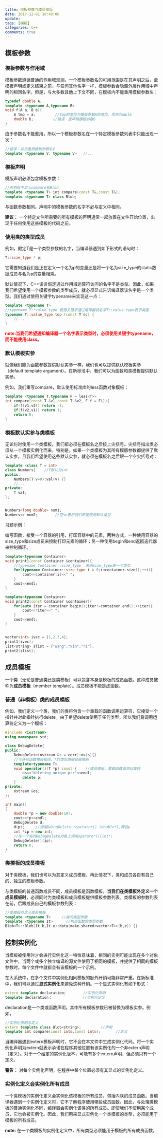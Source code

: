 ```yaml
---
title: 模板参数与成员模版
date: 2017-12-01 10:49:00
update: 
tags: [模板]
categories: C++
comments: true
---
```


## 模板参数

### 模板参数与作用域

模板参数遵循普通的作用域规则。一个模板参数名的可用范围是在其声明之后，至模板声明或定义结束之前。与任何其他名字一样，模板参数会隐藏外层作用域中声明的相同名字。但是，与大多数其他上下文不同，在模板内不能重用模板参数名：

<!--more-->

```C++
typedef double A;
template <typename A,typename B> 
void f(A a, B b){
    A tmp = a;         //tmp的类型为模板参数A的类型，而非double
    double B;         //错误：重声明模板参数B
}
```

由于参数名不能重用，所以一个模板参数名在一个特定模板参数列表中只能出现一次：

```C++
//错误：非法重用模板参数名V
template <typename V, typename V>   //...
```

### 模板声明

模版声明必须包含模板参数：

```C++
//声明但不定义compare和Blob
template <typename T> int compare(const T&,const T&);
template <typename T> class Blob;
```

与函数参数相同，声明中的模板参数的名字不必与定义中相同。

**建议：** 一个特定文件所需要的所有模板的声明通常一起放置在文件开始位置，出现于任何使用这些模板的代码之前。

### 使用类的类型成员

例如，假定T是一个类型参数的名字，当编译器遇到如下形式的语句时：

```C++
T::size_type * p;
```

它需要知道我们是正在定义一个名为p的变量还是将一个名为size_type的static数据成员与名为p的变量相乘。

默认情况下，C++语言假定通过作用域运算符访问的名字不是类型。因此，如果我们希望使用一个模板参数的类型成员，就必须显式告诉编译器该名字是一个类型。我们通过使用关键字typename来实现这一点：

```C++
template <typename T>
//typename T::value_type 使用关键字通过编译器该名字T::value_type表示类型
typename T::value_type top (const T &c) {
    //...
}
```

<font color=red>  **note:当我们希望通知编译器一个名字表示类型时，必须使用关键字typename，而不能使用class。** </font> 

### 默认模板实参

就像我们能为函数参数提供默认实参一样，我们也可以提供默认模板实参（default template argument）。在新标准中，我们可以为函数和类模板提供默认实参。

例如，我们重写compare，默认使用标准库的less函数对象模板：

```C++
template <typename T,typename F = less<T>>
int compare(const T &v1,const T &v2, F f = F()){
    if(f(v1,v2)) return -1;
    if(f(v2,v1)) return 1;
    return 0;
}
```

### 模板默认实参与类模板

无论何时使用一个类模板，我们都必须在模板名之后接上尖括号。尖括号指出类必须从一个模板实例化而来。特别是，如果一个类模板为其所有模版参数都提供了默认实参，且我们希望使用这些默认实参，就必须在模板名之后跟一个空尖括号对：

```C++
template <class T = int>
class Numbers{    //T默认为int
public:
    Numbers(T v=0):val(v) {}
    //...
private:
    T val;
};


Numbers<long double> num1;
Numbers<> num2;        //空<>表示我们希望使用默认类型
```


习题示例：

编写函数，接受一个容器的引用，打印容器中的元素，两种方式，一种使用容器的size_type和size成员来控制打印元素的循环；另一种使用begin和end返回迭代器来控制循环。

```C++
template<typename Container>
void print1(const Container &container){
    //typename Container::size_type  表明size_type是一个类型
    for(typename Container::size_type i = 0;i<container.size();++i){
        cout<<container[i]<<" ";
    }
    cout<<endl;
}

template<typename Container>
void print2(const Container &container){
    for(auto iter = container.begin();iter!=container.end();++iter){
        cout<<*iter<<" ";
    }
    cout<<endl;
}


vector<int> ivec = {1,2,3,4};
print1(ivec);
list<string> slist = {"wang","xin","ri"};
print2(slist);
```

## 成员模板

一个类（无论是普通类还是类模板）可以包含本身是模板的成员函数。这种成员被称为**成员模板**（member template）。成员模板不能是虚函数。

### 普通（非模板）类的成员模板

例如，我们定义一个类，我们的类将包含一个重载的函数调用运算符，它接受一个指针并对此指针执行delete。由于希望delete使用于任何类型，所以我们将调用运算符定义为一个模板：

```C++
#include <iostream>
using namespace std;

class DebugDelete{
public:
    DebugDelete(ostream &s = cerr):os(s){}
    //与任何函数模板相同，T的类型由编译器推断
    template<typename T>
    void operator()(T *p) const {    //成员模板，重载函数调用运算符
        os<<"deleting unique_ptr"<<endl;
        delete p;
    }
private:
    ostream &os;
};

int main()
{
    double *p = new double(10);
    cout<<*p<<endl;
    DebugDelete d;
    d(p);     //调用DebugDelete::operator() (double*),释放p
    int *ip = new int;
    //在一个临时DebugDelete对象上调用operator()(int*)
    DebugDelete()(ip);
    return 0;
}
```

### 类模板的成员模板

对于类模板，我们也可以为其定义成员模板。再此情况下，类和成员各自有自己的、独立的模板参数。

与类模板的普通函数成员不同，成员模板是函数模板。**当我们在类模板外定义一个成员模板时**，必须同时为类模板和成员模板提供模板参数列表。类模板的参数列表在前，后跟成员自己的模板参数列表：

```C++
//类模板外定义成员模板
template <typename T>     //类的类型参数
template <typename It>      //构造函数的类型参数
Blob<T>::Blob(It b,It e):data(make_shared<vector<T>>(b,e)) {}
```

## 控制实例化

当模板被使用时才会进行实例化这一特性意味着，相同的实例可能出现在多个对象文件中。当两个或多个独立编译的源文件使用了相同的模板，并提供了相同的模板参数时，每个文件中就都会有该模板的一个示例。

在大系统中，在多个文件中实例化相同模板的额外开销可能非常严重。在新标准中，我们可以通过**显式实例化**来避免这种开销。一个显式实例化有如下形式：

```C++
extern template declaration;        //实例化声明
template declaration；              //实例化定义
```
declaration是一个类或函数声明，其中所有模板参数已被替换为模板实参。例如，

```C++
//实例化声明与定义
extern template class Blob<string>;         //声明
template int compare(const int&,const int&);       //定义
```

当编译器遇到extern模板声明时，它不会在本文件中生成实例化代码。将一个实例化声明为extern就表示承诺在程序其他位置有该实例化的一个非extern声明（定义）。对于一个给定的实例化版本，可能有多个extern声明，但必须只有一个定义。

**警告：** 对每个实例化声明，在程序中某个位置必须有其显式的实例化定义。

### 实例化定义会实例化所有成员

一个类模板的实例化定义会实例化该模板的所有成员，包括内联的成员函数。当编译器遇到一个实例化定义时，它不了解程序使用哪些成员函数。因此，与处理类模板的普通实例化不同，编译器会实例化该类的所有成员。即使我们不使用某个成员，它也会被实例化。因此，我们用来显式实例化一个类模板的类型，必须能用于模板的所有成员。

**note:** 在一个类模板的实例化定义中，所有类型必须能用于模板的所有成员函数。
